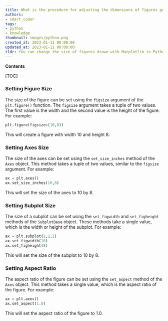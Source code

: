 ```yaml
---
title: What is the procedure for adjusting the dimensions of figures generated with matplotlib?
authors:
- smart_coder
tags:
- python
- knowledge
thumbnail: images/python.png
created_at: 2023-01-11 00:00:00
updated_at: 2023-01-11 00:00:00
tldr: You can change the size of figures drawn with Matplotlib in Python by setting the figure size using the figsize parameter.
---
```


**Contents**

[TOC]

### Setting Figure Size

The size of the figure can be set using the `figsize` argument of the `plt.figure()` function. The `figsize` argument takes a tuple of two values. The first value is the width and the second value is the height of the figure. For example:

```python
plt.figure(figsize=(10,8))
```

This will create a figure with width 10 and height 8.

### Setting Axes Size

The size of the axes can be set using the `set_size_inches` method of the `Axes` object. This method takes a tuple of two values, similar to the `figsize` argument. For example:

```python
ax = plt.axes()
ax.set_size_inches(10,8)
```

This will set the size of the axes to 10 by 8.

### Setting Subplot Size

The size of a subplot can be set using the `set_figwidth` and `set_figheight` methods of the `SubplotBase` object. These methods take a single value, which is the width or height of the subplot. For example:

```python
ax = plt.subplot(1,2,1)
ax.set_figwidth(10)
ax.set_figheight(8)
```

This will set the size of the subplot to 10 by 8.

### Setting Aspect Ratio

The aspect ratio of the figure can be set using the `set_aspect` method of the `Axes` object. This method takes a single value, which is the aspect ratio of the figure. For example:

```python
ax = plt.axes()
ax.set_aspect(1.0)
```

This will set the aspect ratio of the figure to 1.0.
